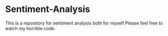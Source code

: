 # Sentiment-Analysis
This is a repository for sentiment analysis both for myself
Please feel free to watch my horrible code.

